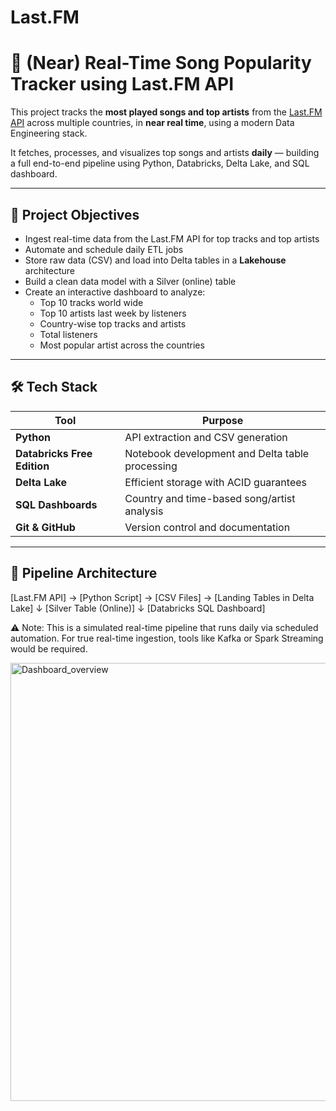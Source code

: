 # Last.FM

# 🎵 (Near) Real-Time Song Popularity Tracker using Last.FM API

This project tracks the **most played songs and top artists** from the [Last.FM API](https://www.last.fm/api) across multiple countries, in **near real time**, using a modern Data Engineering stack.

It fetches, processes, and visualizes top songs and artists **daily** — building a full end-to-end pipeline using Python, Databricks, Delta Lake, and SQL dashboard.

---

## 🚀 Project Objectives

- Ingest real-time data from the Last.FM API for top tracks and top artists
- Automate and schedule daily ETL jobs
- Store raw data (CSV) and load into Delta tables in a **Lakehouse** architecture
- Build a clean data model with a Silver (online) table
- Create an interactive dashboard to analyze:
  - Top 10 tracks world wide
  - Top 10 artists last week by listeners
  - Country-wise top tracks and artists
  - Total listeners
  - Most popular artist across the countries

---

## 🛠️ Tech Stack

| Tool | Purpose |
|------|---------|
| **Python** | API extraction and CSV generation |
| **Databricks Free Edition** | Notebook development and Delta table processing |
| **Delta Lake** | Efficient storage with ACID guarantees |
| **SQL Dashboards** | Country and time-based song/artist analysis |
| **Git & GitHub** | Version control and documentation |

---

## 🧩 Pipeline Architecture

[Last.FM API] → [Python Script] → [CSV Files] → [Landing Tables in Delta Lake]
↓
[Silver Table (Online)]
↓
[Databricks SQL Dashboard]

⚠️ Note: This is a simulated real-time pipeline that runs daily via scheduled automation. For true real-time ingestion, tools like Kafka or Spark Streaming would be required.

<img width="1466" height="701" alt="Dashboard_overview" src="https://github.com/user-attachments/assets/423885fc-9d62-404f-99f2-b1d72d47c8f9" />

